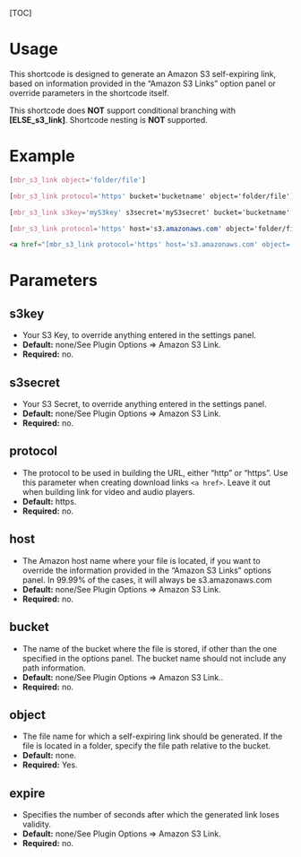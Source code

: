 [TOC]

# Usage
This shortcode is designed to generate an Amazon S3 self-expiring link, based on information provided in the “Amazon S3 Links” option panel or override parameters in the shortcode itself.

This shortcode does **NOT** support conditional branching with **[ELSE_s3_link]**.
Shortcode nesting is **NOT** supported.

# Example
```css
[mbr_s3_link object='folder/file']
```
```css
[mbr_s3_link protocol='https' bucket='bucketname' object='folder/file']
```
```css
[mbr_s3_link s3key='myS3key' s3secret='myS3secret' bucket='bucketname' object='folder/file']
```
```css
[mbr_s3_link protocol='https' host='s3.amazonaws.com' object='folder/file' expire='240']
```
```html
<a href="[mbr_s3_link protocol='https' host='s3.amazonaws.com' object='folder/file' expire='240']">Your anchor text</a> (following normal HTML rules for links)
```

# Parameters
## s3key
- Your S3 Key, to override anything entered in the settings panel.
- **Default:** none/See Plugin Options => Amazon S3 Link.
- **Required:** no.

## s3secret
- Your S3 Secret, to override anything entered in the settings panel.
- **Default:** none/See Plugin Options => Amazon S3 Link.
- **Required:** no.

## protocol
- The protocol to be used in building the URL, either “http” or “https”. Use this parameter when creating download links `<a href>`. Leave it out when building link for video and audio players.
- **Default:** https.
- **Required:** no.

## host
- The Amazon host name where your file is located, if you want to override the information provided in the “Amazon S3 Links” options panel. In 99.99% of the cases, it will always be s3.amazonaws.com
- **Default:** none/See Plugin Options => Amazon S3 Link.
- **Required:** no.

## bucket
- The name of the bucket where the file is stored, if other than the one specified in  the options panel. The bucket name should not include any path information.
- **Default:** none/See Plugin Options => Amazon S3 Link..
- **Required:** no.

## object
- The file name for which a self-expiring link should be generated. If the file is located in a folder, specify the file path relative to the bucket.
- **Default:** none.
- **Required:** Yes.

## expire
- Specifies the number of seconds after which the generated link loses validity.
- **Default:** none/See Plugin Options => Amazon S3 Link.
- **Required:** no.